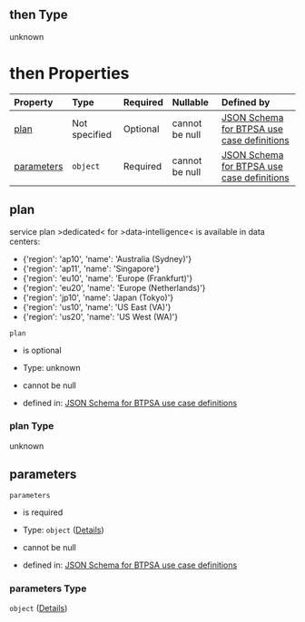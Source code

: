 ## then Type

unknown

# then Properties

| Property                  | Type          | Required | Nullable       | Defined by                                                                                                                                                                                                                                                  |
| :------------------------ | :------------ | :------- | :------------- | :---------------------------------------------------------------------------------------------------------------------------------------------------------------------------------------------------------------------------------------------------------- |
| [plan](#plan)             | Not specified | Optional | cannot be null | [JSON Schema for BTPSA use case definitions](btpsa-usecase-properties-services-items-allof-1-then-allof-26-then-allof-0-then-properties-plan.md "undefined#/properties/services/items/allOf/1/then/allOf/26/then/allOf/0/then/properties/plan")             |
| [parameters](#parameters) | `object`      | Required | cannot be null | [JSON Schema for BTPSA use case definitions](btpsa-usecase-properties-services-items-allof-1-then-allof-26-then-allof-0-then-properties-parameters.md "undefined#/properties/services/items/allOf/1/then/allOf/26/then/allOf/0/then/properties/parameters") |

## plan

service plan >dedicated< for >data-intelligence< is available in data centers:

*   {'region': 'ap10', 'name': 'Australia (Sydney)'}
*   {'region': 'ap11', 'name': 'Singapore'}
*   {'region': 'eu10', 'name': 'Europe (Frankfurt)'}
*   {'region': 'eu20', 'name': 'Europe (Netherlands)'}
*   {'region': 'jp10', 'name': 'Japan (Tokyo)'}
*   {'region': 'us10', 'name': 'US East (VA)'}
*   {'region': 'us20', 'name': 'US West (WA)'}

`plan`

*   is optional

*   Type: unknown

*   cannot be null

*   defined in: [JSON Schema for BTPSA use case definitions](btpsa-usecase-properties-services-items-allof-1-then-allof-26-then-allof-0-then-properties-plan.md "undefined#/properties/services/items/allOf/1/then/allOf/26/then/allOf/0/then/properties/plan")

### plan Type

unknown

## parameters



`parameters`

*   is required

*   Type: `object` ([Details](btpsa-usecase-properties-services-items-allof-1-then-allof-26-then-allof-0-then-properties-parameters.md))

*   cannot be null

*   defined in: [JSON Schema for BTPSA use case definitions](btpsa-usecase-properties-services-items-allof-1-then-allof-26-then-allof-0-then-properties-parameters.md "undefined#/properties/services/items/allOf/1/then/allOf/26/then/allOf/0/then/properties/parameters")

### parameters Type

`object` ([Details](btpsa-usecase-properties-services-items-allof-1-then-allof-26-then-allof-0-then-properties-parameters.md))
